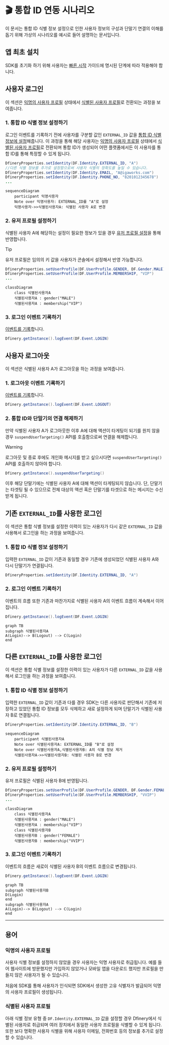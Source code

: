 # 🎬 통합 ID 연동 시나리오

이 문서는 통합 ID 식별 정보 설정으로 인한 사용자 정보의 구성과 단말기 연결의 이해를 돕기 위해 가상의 시나리오를 예시로 들어 설명하는 문서입니다.

## 앱 최초 설치

SDK를 초기화 하기 위해 사용자는 [빠른 시작](./integration.md) 가이드에 명시된 단계에 따라 적용해야 합니다. 

## 사용자 로그인

이 섹션은 [익명의 사용자 프로필](#익명의-사용자-프로필) 상태에서 [식별된 사용자 프로필](#식별된-사용자-프로필)로 전환되는 과정을 보여줍니다. 

### 1. 통합 ID 식별 정보 설정하기

로그인 이벤트를 기록하기 전에 사용자를 구분할 값인 `EXTERNAL_ID` 값을 [통합 ID 식별 정보에 설정](./identity.md)해줍니다. 이 과정을 통해 해당 사용자는 [익명의 사용자 프로필](#익명의-사용자-프로필) 상태에서 [식별된 사용자 프로필](#식별된-사용자-프로필)로 전환되며 통합 ID가 생성되어 어떤 플랫폼에서든 이 사용자를 통합 ID를 통해 특정할 수 있게 됩니다.

```java
DfineryProperties.setIdentity(DF.Identity.EXTERNAL_ID, "A")
//다른 식별 정보를 추가로 설정함으로써 사용자 식별의 정확도를 높일 수 있습니다.
DfineryProperties.setIdentity(DF.Identity.EMAIL, "A@igaworks.com")
DfineryProperties.setIdentity(DF.Identity.PHONE_NO, "8201012345678")
...
```

```mermaid
sequenceDiagram
    participant 익명사용자
    Note over 익명사용자: EXTERNAL_ID를 "A"로 설정
    익명사용자->>식별된사용자A: 식별된 사용자 A로 변경
```

### 2. 유저 프로필 설정하기
식별된 사용자 A에 해당하는 설정이 필요한 정보가 있을 경우 [유저 프로필 설정](./user_profile.md)을 통해 반영합니다.

> [!TIP]
> 유저 프로필은 임의의 키 값을 사용자가 콘솔에서 설정해서 반영 가능합니다.

```java
DfineryProperties.setUserProfile(DF.UserProfile.GENDER, DF.Gender.MALE)
DfineryProperties.setUserProfile(DF.UserProfile.MEMBERSHIP, "VIP")
...
```

```mermaid
classDiagram
    class 식별된사용자A
    식별된사용자A : gender("MALE")
    식별된사용자A : membership("VIP")
```

### 3. 로그인 이벤트 기록하기
[이벤트를 기록](./analytics.md)합니다. 

```java
Dfinery.getInstance().logEvent(DF.Event.LOGIN)
```

## 사용자 로그아웃

이 섹션은 식별된 사용자 A가 로그아웃을 하는 과정을 보여줍니다.

### 1. 로그아웃 이벤트 기록하기

[이벤트를 기록](./analytics.md)합니다. 

```java
Dfinery.getInstance().logEvent(DF.Event.LOGOUT)
```

### 2. 통합 ID와 단말기의 연결 해제하기

만약 식별된 사용자 A가 로그아웃한 이후 A에 대해 액션이 타게팅이 되기를 원치 않을 경우 `suspendUserTargeting()` API를 호출함으로써 연결을 해제합니다.

> [!WARNING]
> 로그아웃 및 종료 후에도 개인화 메시지를 받고 싶으시다면 `suspendUserTargeting()` API를 호출하지 않아야 합니다.

```java
Dfinery.getInstance().suspendUserTargeting()
```

이후 해당 단말기에는 식별된 사용자 A에 대해 액션이 타게팅되지 않습니다. 단, 단말기는 타겟팅 될 수 있으므로 전체 대상의 액션 혹은 단말기를 타겟으로 하는 메시지는 수신받게 됩니다.

 ## 기존 `EXTERNAL_ID`를 사용한 로그인
 이 섹션은 통합 식별 정보를 설정한 이력이 있는 사용자가 다시 같은 `EXTERNAL_ID` 값을 사용해서 로그인을 하는 과정을 보여줍니다.

 ### 1. 통합 ID 식별 정보 설정하기
 입력한 `EXTERNAL_ID` 값이 기존과 동일할 경우 기존에 생성되었던 식별된 사용자 A와 다시 단말기가 연결됩니다.

 ```java
DfineryProperties.setIdentity(DF.Identity.EXTERNAL_ID, "A")
```

 ### 2. 로그인 이벤트 기록하기
 이벤트의 흐름 또한 기존과 마찬가지로 식별된 사용자 A의 이벤트 흐름이 계속해서 이어집니다.

```java
Dfinery.getInstance().logEvent(DF.Event.LOGIN)
```
```mermaid
graph TB
subgraph 식별된사용자A
A(Login)--> B(Logout) --> C(Login)
end
```

## 다른 `EXTERNAL_ID`를 사용한 로그인
이 섹션은 통합 식별 정보를 설정한 이력이 있는 사용자가 다른 `EXTERNAL_ID` 값을 사용해서 로그인을 하는 과정을 보여줍니다.

### 1. 통합 ID 식별 정보 설정하기
 입력한 `EXTERNAL_ID` 값이 기존과 다를 경우 SDK는 다른 사용자로 판단해서 기존에 저장하고 있었던 통합 ID 정보를 모두 삭제하고 새로 설정하게 되며 단말기가 식별된 사용자 B로 연결됩니다.

 ```java
DfineryProperties.setIdentity(DF.Identity.EXTERNAL_ID, "B")
```

```mermaid
sequenceDiagram
    participant 식별된사용자A
    Note over 식별된사용자A: EXTERNAL_ID를 "B"로 설정
    Note over 식별된사용자A,식별된사용자B: A의 식별 정보 제거
    식별된사용자A->>식별된사용자B: 식별된 사용자 B로 변경
```

### 2. 유저 프로필 설정하기
유저 프로필은 식별된 사용자 B에 반영됩니다.

```java
DfineryProperties.setUserProfile(DF.UserProfile.GENDER, DF.Gender.FEMALE)
DfineryProperties.setUserProfile(DF.UserProfile.MEMBERSHIP, "VVIP")
...
```
```mermaid
classDiagram
    class 식별된사용자A
    식별된사용자A : gender("MALE")
    식별된사용자A : membership("VIP")
    class 식별된사용자B
    식별된사용자B : gender("FEMALE")
    식별된사용자B : membership("VVIP")
```

 ### 3. 로그인 이벤트 기록하기
 이벤트의 흐름은 새로이 식별된 사용자 B의 이벤트 흐름으로 변경됩니다.

```java
Dfinery.getInstance().logEvent(DF.Event.LOGIN)
```
```mermaid
graph TB
subgraph 식별된사용자B
D(Login)
end
subgraph 식별된사용자A
A(Login)--> B(Logout) --> C(Login)
end
```

---

## 용어

### 익명의 사용자 프로필
사용자 식별 정보를 설정하지 않았을 경우 사용자는 익명 사용자로 취급됩니다. 예를 들어 웹사이트에 방문했지만 가입하지 않았거나 모바일 앱을 다운로드 했지만 프로필을 만들지 않은 사용자가 될 수 있습니다. 

처음에 SDK를 통해 사용자가 인식되면 SDK에서 생성한 고유 식별자가 발급되어 익명의 사용자 프로필이 생성됩니다.

### 식별된 사용자 프로필 
아래 식별 정보 유형 중 `DF.Identity.EXTERNAL_ID` 값을 설정할 경우 Dfinery에서 식별된 사용자로 취급되며 여러 장치에서 동일한 사용자 프로필을 식별할 수 있게 됩니다. 또한 보다 명확한 사용자 식별을 위해 사용자 이메일, 전화번호 등의 정보를 추가로 설정할 수 있습니다.
